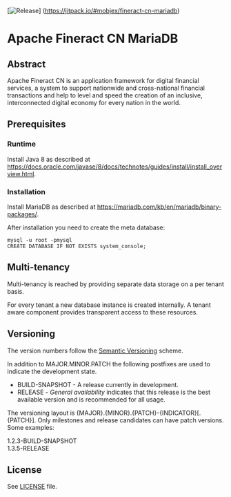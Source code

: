 [![Release](https://jitpack.io/v/mobjex/fineract-cn-mariadb.svg)]
(https://jitpack.io/#mobjex/fineract-cn-mariadb)

# Apache Fineract CN MariaDB

## Abstract
Apache Fineract CN is an application framework for digital financial services, a system to support nationwide and cross-national financial transactions and help to level and speed the creation of an inclusive, interconnected digital economy for every nation in the world.

## Prerequisites
### Runtime
Install Java 8 as described at https://docs.oracle.com/javase/8/docs/technotes/guides/install/install_overview.html.

### Installation
Install MariaDB as described at https://mariadb.com/kb/en/mariadb/binary-packages/.

After installation you need to create the meta database:

    mysql -u root -pmysql
    CREATE DATABASE IF NOT EXISTS system_console;
    
## Multi-tenancy
Multi-tenancy is reached by providing separate data storage on a per tenant basis.

For every tenant a new database instance is created internally. A tenant aware component provides transparent access to these resources.

## Versioning
The version numbers follow the [Semantic Versioning](http://semver.org/) scheme.

In addition to MAJOR.MINOR.PATCH the following postfixes are used to indicate the development state.

* BUILD-SNAPSHOT - A release currently in development. 
* RELEASE - _General availability_ indicates that this release is the best available version and is recommended for all usage.

The versioning layout is {MAJOR}.{MINOR}.{PATCH}-{INDICATOR}[.{PATCH}]. Only milestones and release candidates can  have patch versions. Some examples:

1.2.3-BUILD-SNAPSHOT  
1.3.5-RELEASE

## License
See [LICENSE](LICENSE) file.
